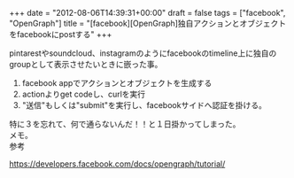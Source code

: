 +++
date = "2012-08-06T14:39:31+00:00"
draft = false
tags = ["facebook", "OpenGraph"]
title = "[facebook][OpenGraph]独自アクションとオブジェクトをfacebookにpostする"
+++
<p>pintarestやsoundcloud、instagramのようにfacebookのtimeline上に独自のgroupとして表示させたいときに嵌った事。</p>&#13;
&#13;
<ol><li>facebook appでアクションとオブジェクトを生成する</li>&#13;
<li>actionよりget codeし、curlを実行</li>&#13;
<li>"送信"もしくは"submit"を実行し、facebookサイドへ認証を掛ける。</li>&#13;
</ol><div></div>&#13;
<div>特に３を忘れて、何で通らないんだ！！と１日掛かってしまった。</div>&#13;
<div>メモ。</div>&#13;
<div></div>&#13;
<div>参考</div>&#13;
<p><a href="https://developers.facebook.com/docs/opengraph/tutorial/">https://developers.facebook.com/docs/opengraph/tutorial/</a></p> 